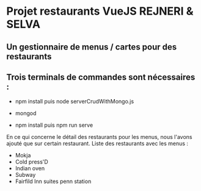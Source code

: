 # Projet restaurants VueJS REJNERI & SELVA

## Un gestionnaire de menus / cartes pour des restaurants

## Trois terminals de commandes sont nécessaires :

* npm install puis node serverCrudWithMongo.js

* mongod

* npm install puis npm run serve


En ce qui concerne le détail des restaurants pour les menus, nous l'avons ajouté que sur certain restaurant.
Liste des restaurants avec les menus :
- Mokja
- Cold press'D
- Indian oven
- Subway
- Fairfild Inn suites penn station

